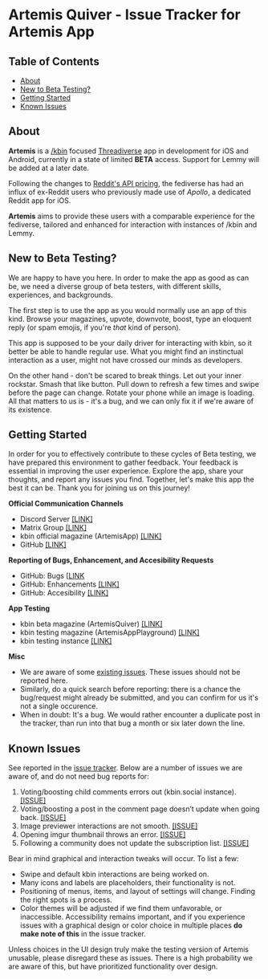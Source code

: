 # Artemis Quiver - Issue Tracker for Artemis App

## Table of Contents
+ [About](#about)
+ [New to Beta Testing?](#new_beta)
+ [Getting Started](#getting_started)
+ [Known Issues](#known_issues)

## About <a name = "about"></a>
**Artemis** is a [/kbin](https://kbin.social/) focused [Threadiverse](https://fedidb.org/current-events/threadiverse) app in development for iOS and Android, currently in a state of limited **BETA** access. Support for Lemmy will be added at a later date.

Following the changes to [Reddit's API pricing](https://techcrunch.com/2023/06/09/reddit-ceo-doubles-down-on-attack-on-apollo-developer-in-drama-filled-ama/), the fediverse has had an influx of ex-Reddit users who previously made use of *Apollo*, a dedicated Reddit app for iOS. 

**Artemis** aims to provide these users with a comparable experience for the fediverse, tailored and enhanced for interaction with instances of /kbin and Lemmy.

## New to Beta Testing? <a name = "new_beta"></a>

We are happy to have you here. In order to make the app as good as can be, we need  a diverse group of beta testers, with different skills, experiences, and backgrounds. 

The first step is to use the app as you would normally use an app of this kind. Browse your magazines, upvote, downvote, boost, type an eloquent reply (or spam emojis, if you're *that* kind of person). 

This app is supposed to be your daily driver for interacting with kbin, so it better be able to handle regular use. What you might find an instinctual interaction as a user, might not have crossed our minds as developers. 

On the other hand - don't be scared to break things. Let out your inner rockstar. Smash that like button. Pull down to refresh a few times and swipe before the page can change. Rotate your phone while an image is loading. All that matters to us is - it's a bug, and we can only fix it if we're aware of its existence.

## Getting Started <a name = "getting_started"></a>
In order for you to effectively contribute to these cycles of Beta testing, we have prepared this environment to gather feedback. Your feedback is essential in improving the user experience. Explore the app, share your thoughts, and report any issues you find. Together, let's make this app the best it can be. Thank you for joining us on this journey!

**Official Communication Channels**

- Discord Server [[LINK]](https://discord.gg/mqcQuERsTW)
- Matrix Group [[LINK]](https://matrix.to/#/#artemis-app:matrix.org)
- kbin official magazine (ArtemisApp) [[LINK]](https://kbin.social/m/ArtemisApp)
- GitHub [[LINK]](https://github.com/hariettem/Artemis)

**Reporting of Bugs, Enhancement, and Accesibility Requests**

- GitHub: Bugs [[LINK](https://github.com/hariettem/Artemis/issues?q=label%3ABug+)
- GitHub: Enhancements [[LINK]](https://github.com/hariettem/Artemis/issues?q=label%3AEnhancement+)
- GitHub: Accesibility [[LINK]](https://github.com/hariettem/Artemis/issues?q=label%3AAccessibility+)

**App Testing**

- kbin beta magazine (ArtemisQuiver) [[LINK]](https://kbin.social/m/ArtemisQuiver)
- kbin testing magazine (ArtemisAppPlayground) [[LINK]](https://kbin.social/m/ArtemisAppPlayground)
- kbin testing instance [[LINK]](https://artemis.camp)

**Misc**

- We are aware of some [existing issues](#known_issues). These issues should not be reported here. 
- Similarly, do a quick search before reporting: there is a chance the bug/request might already be submitted, and you can confirm for us it's not a single occurence.
- When in doubt: It's a bug. We would rather encounter a duplicate post in the tracker, than run into that bug a month or six later down the line.

## Known Issues <a name = "known_issues"></a>

See reported in the [issue tracker](https://github.com/hariettem/Artemis/issues). Below are a number of issues we are aware of, and do not need bug reports for:

1. Voting/boosting child comments errors out (kbin.social instance). [[ISSUE]](https://github.com/hariettem/Artemis/issues/101)
2. Voting/boosting a post in the comment page doesn’t update when going back. [[ISSUE]](https://github.com/hariettem/Artemis/issues/37)
3. Image previewer interactions are not smooth. [[ISSUE]](https://github.com/hariettem/Artemis/issues/75)
4. Opening imgur thumbnail throws an error. [[ISSUE]](https://github.com/hariettem/Artemis/issues/60)
5. Following a community does not update the subscription list. [[ISSUE]](https://github.com/hariettem/Artemis/issues/63)

Bear in mind graphical and interaction tweaks will occur. To list a few:

- Swipe and default kbin interactions are being worked on.
- Many icons and labels are placeholders, their functionality is not.
- Positioning of menus, items, and layout of settings will change. Finding the right spots is a process.
- Color themes will be adjusted if we find them unfavorable, or inaccessible. Accessibility remains important, and if you experience issues with a graphical design or color choice in multiple places **do make note of this** in the issue tracker.

Unless choices in the UI design truly make the testing version of Artemis unusable, please disregard these as issues. There is a high probability we are aware of this, but have prioritized functionality over design.
